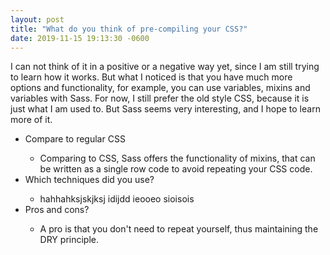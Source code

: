 ```yaml
---
layout: post
title: "What do you think of pre-compiling your CSS?"
date: 2019-11-15 19:13:30 -0600
---
```

I can not think of it in a positive or a negative way yet, since I am still trying to learn how it works. But what I noticed is that you have much more options and functionality, for example, you can use variables, mixins and variables with Sass. For now, I still prefer the old style CSS, because it is just what I am used to. But Sass seems very interesting, and I hope to learn more of it.
<ul>
<li>Compare to regular CSS</li>
<ul><li>Comparing to CSS, Sass offers the functionality of mixins, that can be written as a single row code to avoid repeating your CSS code. </li></ul>
<li>Which techniques did you use?</li>
<ul><li>hahhahksjskjksj idijdd ieooeo 
sioisois</li></ul>
<li>Pros and cons?</li>
<ul><li> A pro is that you don't need to repeat yourself, thus maintaining the DRY principle. </li></ul>

</ul>